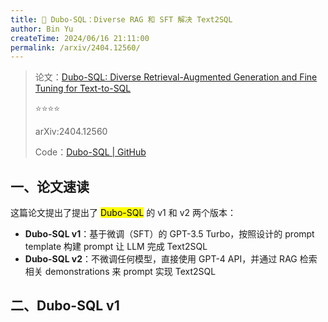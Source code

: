 ```yaml
---
title: 🌙 Dubo-SQL：Diverse RAG 和 SFT 解决 Text2SQL
author: Bin Yu
createTime: 2024/06/16 21:11:00
permalink: /arxiv/2404.12560/
---
```


> 论文：[Dubo-SQL: Diverse Retrieval-Augmented Generation and Fine Tuning for Text-to-SQL](http://arxiv.org/abs/2404.12560)
> 
> ⭐⭐⭐⭐
>
> arXiv:2404.12560
> 
> Code：[Dubo-SQL | GitHub](https://github.com/mercatorhq/dubo-sql)

## 一、论文速读

这篇论文提出了提出了 <mark>Dubo-SQL</mark> 的 v1 和 v2 两个版本：

- **Dubo-SQL v1**：基于微调（SFT）的 GPT-3.5 Turbo，按照设计的 prompt template 构建 prompt 让 LLM 完成 Text2SQL
- **Dubo-SQL v2**：不微调任何模型，直接使用 GPT-4 API，并通过 RAG 检索相关 demonstrations 来 prompt 实现 Text2SQL

## 二、Dubo-SQL v1

